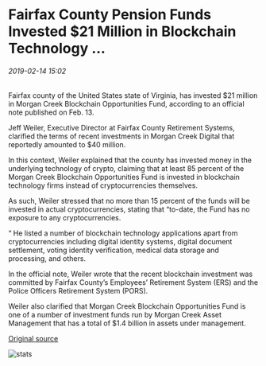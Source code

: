 # Fairfax County Pension Funds Invested $21 Million in Blockchain Technology ...

###### 2019-02-14 15:02

Fairfax county of the United States state of Virginia, has invested $21 million in Morgan Creek Blockchain Opportunities Fund, according to an official note published on Feb. 13.

Jeff Weiler, Executive Director at Fairfax County Retirement Systems, clarified the terms of recent investments in Morgan Creek Digital that reportedly amounted to $40 million.

In this context, Weiler explained that the county has invested money in the underlying technology of crypto, claiming that at least 85 percent of the Morgan Creek Blockchain Opportunities Fund is invested in blockchain technology firms instead of cryptocurrencies themselves.

As such, Weiler stressed that no more than 15 percent of the funds will be invested in actual cryptocurrencies, stating that “to-date, the Fund has no exposure to any cryptocurrencies.

“ He listed a number of blockchain technology applications apart from cryptocurrencies including digital identity systems, digital document settlement, voting identity verification, medical data storage and processing, and others.

In the official note, Weiler wrote that the recent blockchain investment was committed by Fairfax County’s Employees’ Retirement System (ERS) and the Police Officers Retirement System (PORS).

Weiler also clarified that Morgan Creek Blockchain Opportunities Fund is one of a number of investment funds run by Morgan Creek Asset Management that has a total of $1.4 billion in assets under management.

[Original source](https://cointelegraph.com/news/fairfax-county-pension-funds-invested-21-million-in-blockchain-technology)

![stats](https://c.statcounter.com/11760860/0/a89fa40b/1/ "stats")